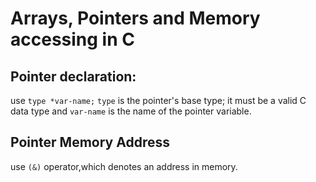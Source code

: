 
# Arrays, Pointers and Memory accessing in C

## Pointer declaration:
use `type *var-name;`
`type` is the pointer's base type; it must be a valid C data type and `var-name` is the name of the pointer variable. 
## Pointer Memory Address
use `(&)` operator,which denotes an address in memory.


